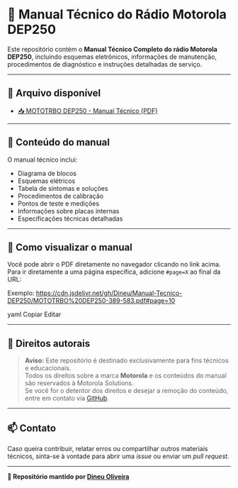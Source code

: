 # 📘 Manual Técnico do Rádio Motorola DEP250

Este repositório contém o **Manual Técnico Completo do rádio Motorola DEP250**, incluindo esquemas eletrônicos, informações de manutenção, procedimentos de diagnóstico e instruções detalhadas de serviço.

---

## 📄 Arquivo disponível

- [📥 MOTOTRBO DEP250 - Manual Técnico (PDF)](https://cdn.jsdelivr.net/gh/Dineu/Manual-Tecnico-DEP250/MOTOTRBO%20DEP250-389-583.pdf)

---

## 🧰 Conteúdo do manual

O manual técnico inclui:

- Diagrama de blocos
- Esquemas elétricos
- Tabela de sintomas e soluções
- Procedimentos de calibração
- Pontos de teste e medições
- Informações sobre placas internas
- Especificações técnicas detalhadas

---

## 🔎 Como visualizar o manual

Você pode abrir o PDF diretamente no navegador clicando no link acima. Para ir diretamente a uma página específica, adicione `#page=X` ao final da URL:

Exemplo:
https://cdn.jsdelivr.net/gh/Dineu/Manual-Tecnico-DEP250/MOTOTRBO%20DEP250-389-583.pdf#page=10

yaml
Copiar
Editar

---

## 📢 Direitos autorais

> **Aviso:** Este repositório é destinado exclusivamente para fins técnicos e educacionais.  
> Todos os direitos sobre a marca **Motorola** e os conteúdos do manual são reservados à Motorola Solutions.  
> Se você for o detentor dos direitos e desejar a remoção do conteúdo, entre em contato via [GitHub](https://github.com/Dineu).

---

## 📫 Contato

Caso queira contribuir, relatar erros ou compartilhar outros materiais técnicos, sinta-se à vontade para abrir uma *issue* ou enviar um *pull request*.

---

**🔧 Repositório mantido por [Dineu Oliveira](https://github.com/Dineu)**  

